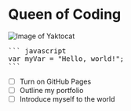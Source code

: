 # <h1>Queen of Coding</h1>
![Image of Yaktocat](https://octodex.github.com/images/yaktocat.png)
<pre>
``` javascript
var myVar = "Hello, world!";
```
</pre>
- [ ] Turn on GitHub Pages
- [ ] Outline my portfolio
- [ ] Introduce myself to the world
